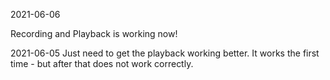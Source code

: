 
2021-06-06

Recording and Playback is working now!

2021-06-05
Just need to get the playback working better.
It works the first time - but after that does not work correctly.